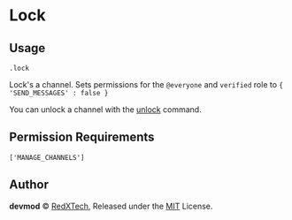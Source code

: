# Lock

## Usage
`.lock`

Lock's a channel. Sets permissions for the `@everyone` and `verified` role to `{ 'SEND_MESSAGES' : false }`

You can unlock a channel with the [unlock](./unlock.md) command.

## Permission Requirements
`['MANAGE_CHANNELS']`

## Author
**devmod** © [RedXTech](https://github.com/redxtech), Released under the [MIT](../LICENSE.md) License.
